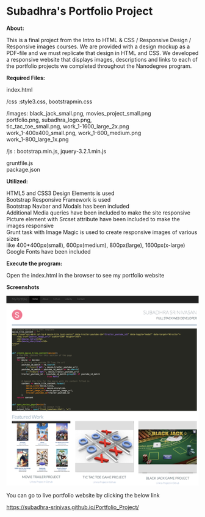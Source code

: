 # Subadhra's Portfolio Project

**About:**

This is a final project from the Intro to HTML & CSS / Responsive Design / Responsive images courses.
We are provided with a design mockup as a PDF-file and we must replicate that design in HTML and CSS.
We developed a responsive website that displays images, descriptions and links to each of the portfolio
projects we completed throughout the Nanodegree program.

**Required Files:**

index.html<br />

/css   :style3.css, bootstrapmin.css<br />

/images: black_jack_small.png, movies_project_small.png<br />
         portfolio.png, subadhra_logo.png,<br />
         tic_tac_toe_small.png, work_1-1600_large_2x.png<br />
         work_1-400x400_small.png, work_1-600_medium.png<br />
         work_1-800_large_1x.png<br />

/js    : bootstrap.min.js, jquery-3.2.1.min.js<br />

gruntfile.js<br />
package.json<br />

**Utilized:**

HTML5 and CSS3 Design Elements is used<br />
Bootstrap Responsive Framework is used<br />
Bootstrap Navbar and Modals has been included<br />
Additional Media queries have been included to make the site responsive<br />
Picture element with Srcset attribute have been included to make the images responsive<br />
Grunt task with Image Magic is used to create responsive images of various sizes<br />
like 400*400px(small), 600px(medium), 800px(large), 1600px(x-large)<br />
Google Fonts have been included<br />

**Execute the program:**

Open the index.html in the browser to see my portfolio website

**Screenshots**


![ScreenShot](https://github.com/subadhra-srinivas/Portfolio_Project/blob/master/images/portfolio.png)


You can go to live portfolio website by clicking the below link <br />

https://subadhra-srinivas.github.io/Portfolio_Project/

